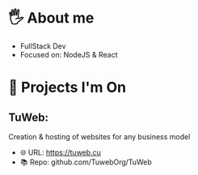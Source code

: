 # 🖐 About me
- FullStack Dev
- Focused on: NodeJS & React
# 🌟 Projects I'm On
## TuWeb:
Creation & hosting of websites for any business model
- 🌐 URL: https://tuweb.cu
- 📚 Repo: github.com/TuwebOrg/TuWeb
